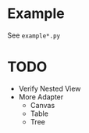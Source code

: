 # Example
See `example*.py`

# TODO
* Verify Nested View
* More Adapter
    * Canvas
    * Table
    * Tree